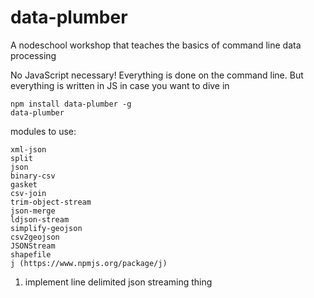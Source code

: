 # data-plumber

A nodeschool workshop that teaches the basics of command line data processing

No JavaScript necessary! Everything is done on the command line. But everything is written in JS in case you want to dive in

```
npm install data-plumber -g
data-plumber
```

modules to use:

```
xml-json
split
json
binary-csv
gasket
csv-join
trim-object-stream
json-merge
ldjson-stream
simplify-geojson
csv2geojson
JSONStream
shapefile
j (https://www.npmjs.org/package/j)
```

1. implement line delimited json streaming thing
